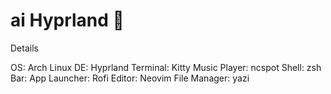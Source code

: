 # ai Hyprland 🪷

Details

OS: Arch Linux
DE: Hyprland
Terminal: Kitty
Music Player: ncspot
Shell: zsh
Bar: 
App Launcher: Rofi
Editor: Neovim
File Manager: yazi
